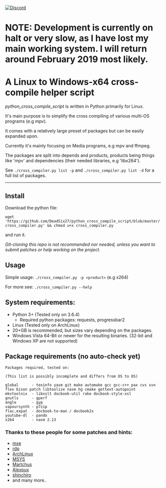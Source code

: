 [![Discord](https://img.shields.io/badge/Discord-Join-blue.svg)](https://discord.gg/gAvufS2)

# NOTE: Development is currently on halt or very slow, as I have lost my main working system. I will return around February 2019 most likely.

# A Linux to Windows-x64 cross-compile helper script

_python_cross_compile_script_ is written in Python primarily for Linux.

It's main purpose is to simplify the cross compiling of various multi-OS programs (e.g mpv).

It comes with a relatively large preset of packages but can be easily expanded upon.

Currently it's mainly focusing on Media programs, e.g mpv and ffmpeg.

The packages are split into depends and products, products being things like 'mpv' and dependencies (their needed libraries, e.g 'libx264').

See `./cross_compiler.py list -p` and `./cross_compiler.py list -d` for a full list of packages.

---

## **Install**

Download the python file:

`wget 'https://github.com/DeadSix27/python_cross_compile_script/blob/master/cross_compiler.py' && chmod u+x cross_compiler.py`

and run it.

_Git-cloning this repo is not recommended nor needed, unless you want to submit patches or help working on the project._

## **Usage**

Simple usage: `./cross_compiler.py -p <product>` (e.g x264)

For more see: `./cross_compiler.py --help`

## **System requirements:**

* Python 3+ (Tested only on 3.6.4)
  * Required python packages: requests, progressbar2
* Linux (Tested only on ArchLinux)
* 20+GB is recommended, but sizes vary depending on the packages.
* Windows Vista 64-Bit or newer for the resulting binaries. (32-bit and Windows XP are not supported)

## **Package requirements (no auto-check yet)**
```
Packages required, tested on:

(This list is possibly incomplete and differs from OS to OS)

global      - texinfo yasm git make automake gcc gcc-c++ pax cvs svn flex bison patch libtoolize nasm hg cmake gettext-autopoint
mkvtoolnix  - libxslt docbook-util rake docbook-style-xsl
gnutls      - gperf
angle       - gyp
vapoursynth - p7zip
flac,expat  - docbook-to-man / docbook2x
youtube-dl  - pando
x264        - nasm 2.13
```

### Thanks to these people for some patches and hints:

- [mxe](https://github.com/mxe/mxe)
- [rdp](https://github.com/rdp/ffmpeg-windows-build-helpers)
- [ArchLinux](https://aur.archlinux.org/packages/)
- [MSYS](https://github.com/Alexpux/MSYS2-packages/)
- [Martchus](https://github.com/Martchus/PKGBUILDs/commits/master)
- [Alexpux](https://github.com/Alexpux/MINGW-packages)
- [shinchiro](https://github.com/shinchiro/mpv-winbuild-cmake)
- and many more..
